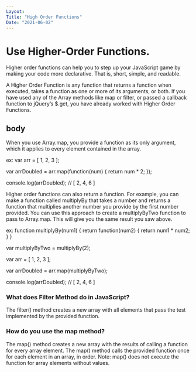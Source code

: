 ```yaml
---
Layout:
Title: "High Order Functions"
Date: "2021-06-02"
---
```


# Use Higher-Order Functions.

Higher order functions can help you to step up your JavaScript game by making your code more declarative. That is, short, simple, and readable.

A Higher Order Function is any function that returns a function when executed, takes a function as one or more of its arguments, or both. If you have used any of the Array methods like map or filter, or passed a callback function to jQuery’s $.get, you have already worked with Higher Order Functions.

## body

When you use Array.map, you provide a function as its only argument, which it applies to every element contained in the array.

ex:
var arr = [ 1, 2, 3 ];

var arrDoubled = arr.map(function(num) {
  return num * 2;
});

console.log(arrDoubled); // [ 2, 4, 6 ]

Higher order functions can also return a function. For example, you can make a function called multiplyBy that takes a number and returns a function that multiplies another number you provide by the first number provided. You can use this approach to create a multiplyByTwo function to pass to Array.map. This will give you the same result you saw above.

ex:
function multiplyBy(num1) {
  return function(num2) {
    return num1 * num2;
  }
}

var multiplyByTwo = multiplyBy(2);

var arr = [ 1, 2, 3 ];

var arrDoubled = arr.map(multiplyByTwo);

console.log(arrDoubled); // [ 2, 4, 6 ]

### What does Filter Method do in JavaScript?

The filter() method creates a new array with all elements that pass the test implemented by the provided function.

### How do you use the map method?

The map() method creates a new array with the results of calling a function for every array element. The map() method calls the provided function once for each element in an array, in order. Note: map() does not execute the function for array elements without values.